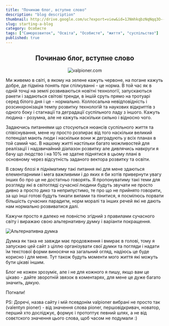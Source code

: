 ```yaml
---
title: "Починаю блог, вступне слово"
description: "blog description"
thumbnail: http://drive.google.com/uc?export=view&id=1JNmhkqbzNqNqq3O--oWv5JN5tDvxqtVY
slug: starting-a-blog
category: Особисте
tags: ["Саморозвиток", "Освіта", "Особисте", "життя", "суспільство"]
published: true
---
```


<span style="display:block;text-align:center">

## Починаю блог, вступне слово

![valpioner.com](http://drive.google.com/uc?export=view&id=1JNmhkqbzNqNqq3O--oWv5JN5tDvxqtVY)

</span>

Ми живемо в світі, в якому на зелене кажуть червоне, на погане кажуть добре, де підміна понять при спілкуванні - це норма. В той час як в одній точці на землі розвиваються новітні технології, запускаються ракети і задаються світові тренди, в іншій сруть прямо на тротуарі серед білого дня і це - нормально. Коллосальна невідповідність і розсинхронізація темпу розвитку технологій та наукових відкриттів з одного боку і стагнації та деградації суспільного ладу з іншого. Кажуть людина - розумна, але не кажуть наскільки сильно і відносно чого.

Задаючись питаннями що стосуються нюансів суспільного життя та співіснування, мене ну просто розпирає від того наскільки великий потенціал мають люди і наскільки вони ж деградують у всіх планах в той самий час. В нашому житті настільки багато можливостей для реалізації і надзвичайний діапазон розвитку але дивлячись навкруги я бачу що людство і на 10% не здатне піднятися в цьому плані в основному через відсутність заданого вектора розвитку та освіти.

В свому блозі я підніматиму такі питання які для мене здаються елементарними і мега важливими і до яких я би хотів привернути увагу інших бо про це не достатньо говорять. Я пропонуватиму такі теми для розгляду які в світогляді сучасної людини будуть звучати не просто дивно а просто дико та неприпустимо, те про що не прийнято говорити, за що інші готові будуть тикати вилами та пінитися, я посмілюсь порвати більшість сучасних парадигм, норм моралі та інших речей які не дають нам нормально розвиватися далі.

Кажучи просто я далеко не повністю згідний з правилами сучасного світу і виражаю свою альтернативну думку і варіанти покращення.

![Альтернативна думка](http://lastdaydeaf.com/wp-content/uploads/2019/07/alternative.jpg?style=centerme)

Думка як така не завжди має продовження і вмирає в голові, тому я запускаю цей сайт з ціллю організувати свої думки та погляди і надати їм текстової форми виносячи на загальний огляд, надіюсь це буде корисно і для мене. Тут також будуть моменти мого життя які можуть бути цікаві іншим.

Блог не кожен зрозуміє, але і не для кожного я пишу, якщо вам це цікаво - дайте зворотній звязок в коментарях, для мене це дуже багато значить, дякую.

Погнали!

PS: Доречі, назва сайту і мій псевдонім valpioner вибрані не просто так (valentyn pioner) - від значення слова pioner, першовідкривач, новатор, перший хто досліджує, формує і протоптує певний шлях, а не від совєтского значення цього слова, щоб часом не подумали :)
